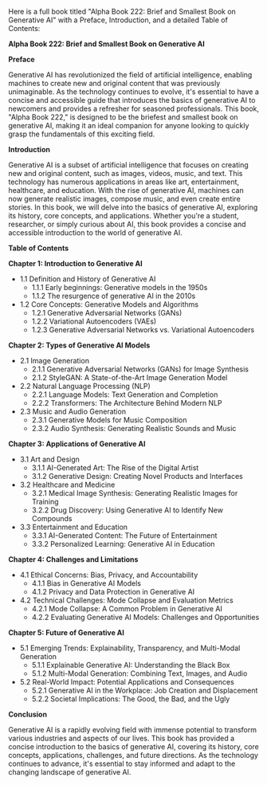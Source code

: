 Here is a full book titled "Alpha Book 222: Brief and Smallest Book on Generative AI" with a Preface, Introduction, and a detailed Table of Contents:

**Alpha Book 222: Brief and Smallest Book on Generative AI**

**Preface**

Generative AI has revolutionized the field of artificial intelligence, enabling machines to create new and original content that was previously unimaginable. As the technology continues to evolve, it's essential to have a concise and accessible guide that introduces the basics of generative AI to newcomers and provides a refresher for seasoned professionals. This book, "Alpha Book 222," is designed to be the briefest and smallest book on generative AI, making it an ideal companion for anyone looking to quickly grasp the fundamentals of this exciting field.

**Introduction**

Generative AI is a subset of artificial intelligence that focuses on creating new and original content, such as images, videos, music, and text. This technology has numerous applications in areas like art, entertainment, healthcare, and education. With the rise of generative AI, machines can now generate realistic images, compose music, and even create entire stories. In this book, we will delve into the basics of generative AI, exploring its history, core concepts, and applications. Whether you're a student, researcher, or simply curious about AI, this book provides a concise and accessible introduction to the world of generative AI.

**Table of Contents**

**Chapter 1: Introduction to Generative AI**

* 1.1 Definition and History of Generative AI
	+ 1.1.1 Early beginnings: Generative models in the 1950s
	+ 1.1.2 The resurgence of generative AI in the 2010s
* 1.2 Core Concepts: Generative Models and Algorithms
	+ 1.2.1 Generative Adversarial Networks (GANs)
	+ 1.2.2 Variational Autoencoders (VAEs)
	+ 1.2.3 Generative Adversarial Networks vs. Variational Autoencoders

**Chapter 2: Types of Generative AI Models**

* 2.1 Image Generation
	+ 2.1.1 Generative Adversarial Networks (GANs) for Image Synthesis
	+ 2.1.2 StyleGAN: A State-of-the-Art Image Generation Model
* 2.2 Natural Language Processing (NLP)
	+ 2.2.1 Language Models: Text Generation and Completion
	+ 2.2.2 Transformers: The Architecture Behind Modern NLP
* 2.3 Music and Audio Generation
	+ 2.3.1 Generative Models for Music Composition
	+ 2.3.2 Audio Synthesis: Generating Realistic Sounds and Music

**Chapter 3: Applications of Generative AI**

* 3.1 Art and Design
	+ 3.1.1 AI-Generated Art: The Rise of the Digital Artist
	+ 3.1.2 Generative Design: Creating Novel Products and Interfaces
* 3.2 Healthcare and Medicine
	+ 3.2.1 Medical Image Synthesis: Generating Realistic Images for Training
	+ 3.2.2 Drug Discovery: Using Generative AI to Identify New Compounds
* 3.3 Entertainment and Education
	+ 3.3.1 AI-Generated Content: The Future of Entertainment
	+ 3.3.2 Personalized Learning: Generative AI in Education

**Chapter 4: Challenges and Limitations**

* 4.1 Ethical Concerns: Bias, Privacy, and Accountability
	+ 4.1.1 Bias in Generative AI Models
	+ 4.1.2 Privacy and Data Protection in Generative AI
* 4.2 Technical Challenges: Mode Collapse and Evaluation Metrics
	+ 4.2.1 Mode Collapse: A Common Problem in Generative AI
	+ 4.2.2 Evaluating Generative AI Models: Challenges and Opportunities

**Chapter 5: Future of Generative AI**

* 5.1 Emerging Trends: Explainability, Transparency, and Multi-Modal Generation
	+ 5.1.1 Explainable Generative AI: Understanding the Black Box
	+ 5.1.2 Multi-Modal Generation: Combining Text, Images, and Audio
* 5.2 Real-World Impact: Potential Applications and Consequences
	+ 5.2.1 Generative AI in the Workplace: Job Creation and Displacement
	+ 5.2.2 Societal Implications: The Good, the Bad, and the Ugly

**Conclusion**

Generative AI is a rapidly evolving field with immense potential to transform various industries and aspects of our lives. This book has provided a concise introduction to the basics of generative AI, covering its history, core concepts, applications, challenges, and future directions. As the technology continues to advance, it's essential to stay informed and adapt to the changing landscape of generative AI.